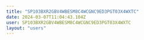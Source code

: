 ```yaml
---
title: "SP103BXR2GBV4WBESM8C4WCGNC9ED3PGT03X4WXTC"
date: 2024-03-07T11:04:43.104Z
user: SP103BXR2GBV4WBESM8C4WCGNC9ED3PGT03X4WXTC
layout: "users"
---
```

    